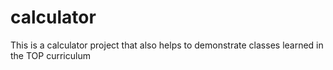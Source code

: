 # calculator

This is a calculator project that also helps to demonstrate classes learned in the TOP curriculum
